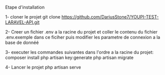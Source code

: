 Etape d'installation

1- cloner le projet
git clone https://github.com/DariusStone7/YOUPI-TEST-LARAVEL-API.git

2- Creer un fichier .env a la racine du projet et coller le contenu du fichier .env.exemple dans ce ficiher puis modifier les parametre de connexion a la base de donnéé

3- executer les commandes suivantes dans l'ordre a la racine du projet:
    composer install
    php artisan key:generate
    php artisan migrate

4- Lancer le projet
    php artisan serve

